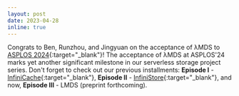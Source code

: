 ```yaml
---
layout: post
date: 2023-04-28
inline: true
---
```


Congrats to Ben, Runzhou, and Jingyuan on the acceptance of λMDS 
to [ASPLOS 2024](https://www.asplos-conference.org/2024-1/){:target="\_blank"}!
The acceptance of λMDS at ASPLOS'24 marks yet another significant
milestone in our serverless storage project series. 
Don't forget to check out our previous installments: 
**Episode I** - [InfiniCache](https://tddg.github.io/assets/pdf/fast20-infinicache.pdf){:target="\_blank"}, 
**Episode II** - [InfiniStore](https://tddg.github.io/assets/pdf/vldb23-infinistore.pdf){:target="\_blank"}, 
and now, **Episode III** - LMDS (preprint forthcoming).
